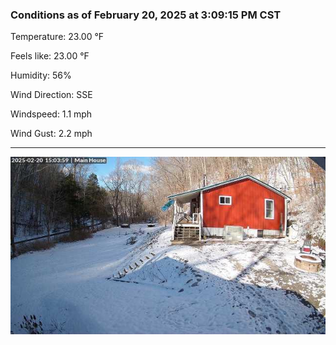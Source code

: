 ### Conditions as of February 20, 2025 at 3:09:15 PM CST 

Temperature: 23.00 &deg;F

Feels like: 23.00 &deg;F

Humidity: 56%

Wind Direction: SSE

Windspeed: 1.1 mph

Wind Gust: 2.2 mph

---

<img src="./images/latest.jpeg"/>

